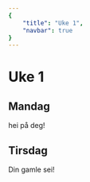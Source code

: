 ```yaml
---
{
    "title": "Uke 1",
    "navbar": true
}
---
```


# Uke 1

## Mandag
hei på deg!

## Tirsdag
Din gamle sei!